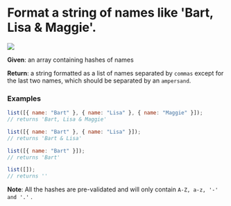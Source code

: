 # Format a string of names like 'Bart, Lisa & Maggie'.

![](https://img.shields.io/badge/Difficulty-6kyu-yellow?logo=codewars)

**Given**: an array containing hashes of names

**Return**: a string formatted as a list of names separated by `commas` except for the last two names, which should be separated by an `ampersand`.

### Examples

```js
list([{ name: "Bart" }, { name: "Lisa" }, { name: "Maggie" }]);
// returns 'Bart, Lisa & Maggie'

list([{ name: "Bart" }, { name: "Lisa" }]);
// returns 'Bart & Lisa'

list([{ name: "Bart" }]);
// returns 'Bart'

list([]);
// returns ''
```

**Note**: All the hashes are pre-validated and will only contain `A-Z, a-z, '-' and '.'` .

